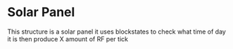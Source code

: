 # Solar Panel 
This structure is a solar panel it uses blockstates to check what time of day it is then produce X amount of RF per tick